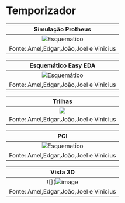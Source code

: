 # Temporizador

|Simulação Protheus|
|:---------:|
|![Esquematico](https://pbs.twimg.com/media/Er9DtMtXMAMdRAk.jpg)|
|Fonte: Amel,Edgar,João,Joel e Vinicius|

|Esquemático Easy EDA|
|:---------:|
|![Esquemático](https://www.ofutebolero.com.br/__export/1621615467339/sites/elfutboleromx/img/2021/05/21/rony-do-palmeiras-comemora-seu-gol-diante-do-independiente-del-valle-pela-libertadores-1619574802702_v2_1500x844.jpg_722153065.jpg) |
|Fonte: Amel,Edgar,João,Joel e Vinicius| 

|Trilhas|
|:---------:|
|![](https://i.pinimg.com/474x/0f/6a/5a/0f6a5a9a98846f9b7d83207963778f12.jpg) |
|Fonte: Amel,Edgar,João,Joel e Vinicius| 


|PCI|
|:---------:|
|![Esquematico](https://i.pinimg.com/originals/77/5d/e8/775de83045239336903716eba9bc2f24.jpg) |
|Fonte: Amel,Edgar,João,Joel e Vinicius| 

|Vista 3D|
|:---------:|
|![](![image](https://user-images.githubusercontent.com/109819480/194782718-81614ec7-cbb4-495b-8a14-78bfcd937f39.png)| 
|Fonte: Amel,Edgar,João,Joel e Vinicius| 
